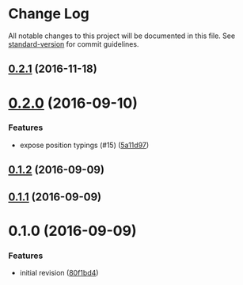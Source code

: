 # Change Log

All notable changes to this project will be documented in this file. See [standard-version](https://github.com/conventional-changelog/standard-version) for commit guidelines.

<a name="0.2.1"></a>
## [0.2.1](https://github.com/knisterpeter/jsonast/compare/v0.2.0...v0.2.1) (2016-11-18)



<a name="0.2.0"></a>
# [0.2.0](https://github.com/knisterpeter/jsonast/compare/v0.1.2...v0.2.0) (2016-09-10)


### Features

* expose position typings (#15) ([5a11d97](https://github.com/knisterpeter/jsonast/commit/5a11d97))



<a name="0.1.2"></a>
## [0.1.2](https://github.com/knisterpeter/jsonast/compare/v0.1.1...v0.1.2) (2016-09-09)



<a name="0.1.1"></a>
## [0.1.1](https://github.com/knisterpeter/jsonast/compare/v0.1.0...v0.1.1) (2016-09-09)



<a name="0.1.0"></a>
# 0.1.0 (2016-09-09)


### Features

* initial revision ([80f1bd4](https://github.com/knisterpeter/jsonast/commit/80f1bd4))
